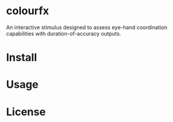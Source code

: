 # colourfx
An interactive stimulus designed to assess eye-hand coordination capabilities with duration-of-accuracy outputs.
# Install
# Usage
# License
